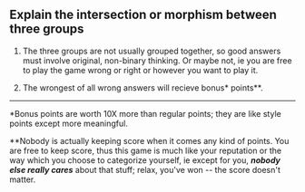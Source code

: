 ## Explain the intersection or morphism between three groups

1) The three groups are not usually grouped together, so good answers must involve original, non-binary thinking. Or maybe not, ie you are free to play the game wrong or right or however you want to play it.

2) The wrongest of all wrong answers will recieve bonus* points**.


------
*Bonus points are worth 10X more than regular points; they are like style points except more meaningful.

**Nobody is actually keeping score when it comes any kind of points. You are free to keep score, thus this game is much like your reputation or the way which you choose to categorize yourself, ie except for you, ***nobody else really cares*** about that stuff; relax, you've won -- the score doesn't matter.
